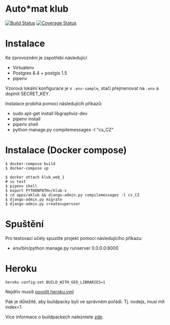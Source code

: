 Auto\*mat klub
============
[![Build Status](https://travis-ci.org/auto-mat/klub.svg?branch=master)](https://travis-ci.org/auto-mat/klub)
[![Coverage Status](https://coveralls.io/repos/github/auto-mat/klub/badge.svg?branch=master)](https://coveralls.io/github/auto-mat/klub?branch=master)

Instalace
============

Ke zprovoznění je zapotřebí následující

* Virtualenv
* Postgres 8.4 + postgis 1.5
* pipenv

Vzorová lokální konfigurace je v `.env-sample`, stačí přejmenovat na `.env` a doplnit SECRET\_KEY.

Instalace probíhá pomocí následujícíh příkazů:

* sudo apt-get install libgraphviz-dev
* pipenv install
* pipenv shell
* python manage.py compilemessages -l "cs_CZ"

Instalace (Docker compose)
==========================

    $ docker-compose build
    $ docker-compose up

    $ docker attach klub_web_1
    # su test
    $ pipenv shell
    $ export PYTHONPATH=/klub-v
    $ cd apps/aklub && django-admin.py compilemessages -l cs_CZ
    $ django-admin.py migrate
    $ django-admin.py createsuperuser

Spuštění
============

Pro testovací účely spustíte projekt pomocí následujícího příkazu:

* env/bin/python manage.py runserver 0.0.0.0:8000


Heroku
======

````
heroku config:set BUILD_WITH_GEO_LIBRARIES=1
````

Nejdřív musíš [povolit heroku.yml](https://devcenter.heroku.com/articles/buildpack-builds-heroku-yml)

Pak je důležité, aby buildpacky byli ve správném pořádi. Tj. nodejs, musí mít index=1.

Více informace o buildpackech nalezntete [zde](https://devcenter.heroku.com/articles/using-multiple-buildpacks-for-an-app).

